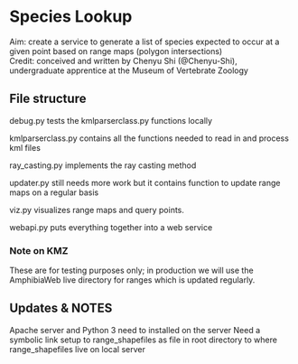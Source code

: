 # Species Lookup
Aim: create a service to generate a list of species expected to occur at a given point based on range maps (polygon intersections)    
Credit: conceived and written by Chenyu Shi (@Chenyu-Shi), undergraduate apprentice at the Museum of Vertebrate Zoology
## File structure
debug.py tests the kmlparserclass.py functions locally

kmlparserclass.py contains all the functions needed to read in and process kml files

ray_casting.py implements the ray casting method

updater.py still needs more work but it contains function to update range maps on a regular basis

viz.py visualizes range maps and query points. 

webapi.py puts everything together into a web service 

### Note on KMZ
These are for testing purposes only; in production we will use the AmphibiaWeb live directory for ranges which is updated regularly.

## Updates & NOTES
Apache server and Python 3 need to installed on the server
Need a symbolic link setup to range_shapefiles as file in root directory to where range_shapefiles live on local server

